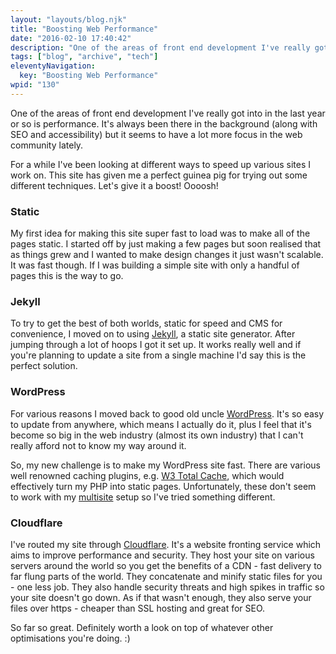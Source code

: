 ```yaml
---
layout: "layouts/blog.njk"
title: "Boosting Web Performance"
date: "2016-02-10 17:40:42"
description: "One of the areas of front end development I've really got into in the last year or so is performance"
tags: ["blog", "archive", "tech"]
eleventyNavigation:
  key: "Boosting Web Performance"
wpid: "130"
---
```


One of the areas of front end development I've really got into in the last year or so is performance. It's always been there in the background (along with SEO and accessibility) but it seems to have a lot more focus in the web community lately.

For a while I've been looking at different ways to speed up various sites I work on. This site has given me a perfect guinea pig for trying out some different techniques. Let's give it a boost! Oooosh!

<h3>Static</h3>
My first idea for making this site super fast to load was to make all of the pages static. I started off by just making a few pages but soon realised that as things grew and I wanted to make design changes it just wasn't scalable. It was fast though. If I was building a simple site with only a handful of pages this is the way to go.
<h3>Jekyll</h3>
To try to get the best of both worlds, static for speed and CMS for convenience, I moved on to using <a href="https://jekyllrb.com/" target="_blank">Jekyll</a>, a static site generator. After jumping through a lot of hoops I got it set up. It works really well and if you're planning to update a site from a single machine I'd say this is the perfect solution.
<h3>WordPress</h3>
For various reasons I moved back to good old uncle <a href="https://wordpress.org/" target="_blank">WordPress</a>. It's so easy to update from anywhere, which means I actually do it, plus I feel that it's become so big in the web industry (almost its own industry) that I can't really afford not to know my way around it.

So, my new challenge is to make my WordPress site fast. There are various well renowned caching plugins, e.g. <a href="https://wordpress.org/plugins/w3-total-cache/" target="_blank">W3 Total Cache</a>, which would effectively turn my PHP into static pages. Unfortunately, these don't seem to work with my <a href="https://codex.wordpress.org/Create_A_Network" target="_blank">multisite</a> setup so I've tried something different.

<h3>Cloudflare</h3>
I've routed my site through <a href="https://www.cloudflare.com/" target="_blank">Cloudflare</a>. It's a website fronting service which aims to improve performance and security. They host your site on various servers around the world so you get the benefits of a CDN - fast delivery to far flung parts of the world. They concatenate and minify static files for you - one less job. They also handle security threats and high spikes in traffic so your site doesn't go down. As if that wasn't enough, they also serve your files over https - cheaper than SSL hosting and great for SEO.

So far so great. Definitely worth a look on top of whatever other optimisations you're doing. :)
